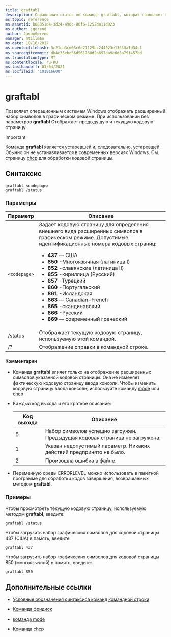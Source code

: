 ```yaml
---
title: graftabl
description: Справочная статья по команде graftabl, которая позволяет операционным системам Windows отображать расширенный набор символов в графическом режиме.
ms.topic: reference
ms.assetid: b08351d4-3d24-490c-86f6-1252da11d923
ms.author: jgerend
author: JasonGerend
manager: mtillman
ms.date: 10/16/2017
ms.openlocfilehash: 3c21ca3cd03c6d21129bc244023e13630a1d34c1
ms.sourcegitcommit: db4c35ebe56d561768d2a657da9e6d6a791457bd
ms.translationtype: MT
ms.contentlocale: ru-RU
ms.lasthandoff: 03/04/2021
ms.locfileid: "101816600"
---
```

# <a name="graftabl"></a>graftabl

Позволяет операционным системам Windows отображать расширенный набор символов в графическом режиме. При использовании без параметров **graftabl** Отображает предыдущую и текущую кодовую страницу.

> [!IMPORTANT]
> Команда **graftabl** является устаревшей и, следовательно, устаревшей. Обычно он не устанавливается в современных версиях Windows. См. страницу [chcp](https://docs.microsoft.com/windows-server/administration/windows-commands/chcp) для обработки кодовой страницы.

## <a name="syntax"></a>Синтаксис

```
graftabl <codepage>
graftabl /status
```

### <a name="parameters"></a>Параметры

| Параметр | Описание |
| --------- | ----------- |
| `<codepage>` | Задает кодовую страницу для определения внешнего вида расширенных символов в графическом режиме. Допустимые идентификационные номера кодовых страниц:<ul><li>**437** — США</li><li>**850** -Многоязычная (латиница I)</li><li>**852** -славянские (латиница II)</li><li>**855** -кириллица (Русский)</li><li>**857** -Турецкий</li><li>**860** -Португальский</li><li>**861** -Исландская</li><li>**863** — Canadian-French</li><li>**865** -скандинавский</li><li>**866** -Русский</li><li>**869** — современный греческий</li></ul> |
| /status | Отображает текущую кодовую страницу, используемую этой командой. |
| /? | Отображение справки в командной строке. |

#### <a name="remarks"></a>Комментарии

- Команда **graftabl** влияет только на отображение расширенных символов указанной кодовой страницы. Она не изменяет фактическую кодовую страницу ввода консоли. Чтобы изменить кодовую страницу ввода консоли, используйте команду [mode](mode.md) или [chcp](chcp.md) .

- Каждый код выхода и его краткое описание:

    | Код выхода | Описание |
    | --------- | ----------- |
    | 0 | Набор символов успешно загружен. Предыдущая кодовая страница не загружена. |
    | 1 | Указан недопустимый параметр. Никаких действий предпринято не было. |
    | 2 | Произошла ошибка в файле. |

- Переменную среды ERRORLEVEL можно использовать в пакетной программе для обработки кодов завершения, возвращаемых методом **graftabl**.

### <a name="examples"></a>Примеры

Чтобы просмотреть текущую кодовую страницу, используемую методом **graftabl**, введите:

```
graftabl /status
```

Чтобы загрузить набор графических символов для кодовой страницы 437 (США) в память, введите:

```
graftabl 437
```

Чтобы загрузить набор графических символов для кодовой страницы 850 (многоязычной) в память, введите:

```
graftabl 850
```

## <a name="additional-references"></a>Дополнительные ссылки

- [Условные обозначения синтаксиса команд командной строки](command-line-syntax-key.md)

- [Команда фридиск](freedisk.md)

- [команда mode](mode.md)

- [Команда chcp](chcp.md)
